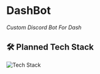 # DashBot
*Custom Discord Bot For Dash*

## 🛠 Planned Tech Stack
![Tech Stack](https://skills-icons.vercel.app/api/icons?i=csharp,mysql)

